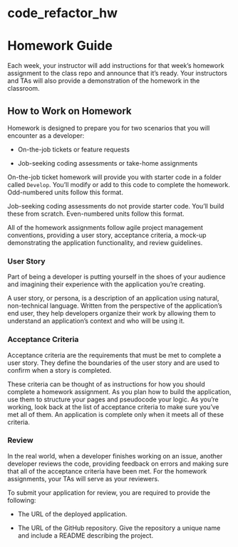 # code_refactor_hw

# Homework Guide

Each week, your instructor will add instructions for that week’s homework assignment to the class repo and announce that it’s ready. Your instructors and TAs will also provide a demonstration of the homework in the classroom.

## How to Work on Homework

Homework is designed to prepare you for two scenarios that you will encounter as a developer:

* On-the-job tickets or feature requests

* Job-seeking coding assessments or take-home assignments

On-the-job ticket homework will provide you with starter code in a folder called `Develop`. You’ll modify or add to this code to complete the homework. Odd-numbered units follow this format.

Job-seeking coding assessments do not provide starter code. You’ll build these from scratch. Even-numbered units follow this format.

All of the homework assignments follow agile project management conventions, providing a user story, acceptance criteria, a mock-up demonstrating the application functionality, and review guidelines. 

### User Story

Part of being a developer is putting yourself in the shoes of your audience and imagining their experience with the application you’re creating. 

A user story, or persona, is a description of an application using natural, non-technical language. Written from the perspective of the application’s end user, they help developers organize their work by allowing them to understand an application’s context and who will be using it.

### Acceptance Criteria

Acceptance criteria are the requirements that must be met to complete a user story. They define the boundaries of the user story and are used to confirm when a story is completed.

These criteria can be thought of as instructions for how you should complete a homework assignment. As you plan how to build the application, use them to structure your pages and pseudocode your logic. As you’re working, look back at the list of acceptance criteria to make sure you’ve met all of them. An application is complete only when it meets all of these criteria.

### Review

In the real world, when a developer finishes working on an issue, another developer reviews the code, providing feedback on errors and making sure that all of the acceptance criteria have been met. For the homework assignments, your TAs will serve as your reviewers.

To submit your application for review, you are required to provide the following:

* The URL of the deployed application.

* The URL of the GitHub repository. Give the repository a unique name and include a README describing the project.

